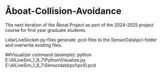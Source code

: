 # Åboat-Collision-Avoidance
The next iteration of the Åboat Project as part of the 2024-2025 project course for first year graduate students.

LidarLiveSocket-py-files generate .pcd-files to the SensorData\pcl-folder and overwrite existing files.

##Visualizer command (example):
  python E:\AILiveSim_1_9_7\Python\Visualize.py E:\AILiveSim_1_9_7\Sensordata\pcl\pcl0.pcd

